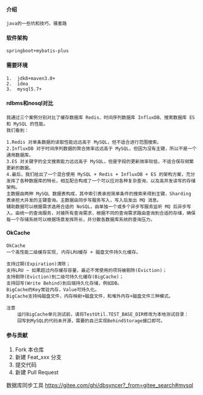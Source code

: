 

#### 介绍
    java的一些坑和技巧，骚套路

#### 软件架构

    springboot+mybatis-plus


#### 需要环境

    1.  jdk8+maven3.0+
    2.  idea
    3.  mysql5.7+


#### rdbms和nosql对比
    我通过三个案例分别对比了缓存数据库 Redis、时间序列数据库 InfluxDB、搜索数据库 ES 和 MySQL 的性能。
    我们看到：

    1.Redis 对单条数据的读取性能远远高于 MySQL，但不适合进行范围搜索。
    2.InfluxDB 对于时间序列数据的聚合效率远远高于 MySQL，但因为没有主键，所以不是一个通用数据库。
    3.ES 对关键字的全文搜索能力远远高于 MySQL，但是字段的更新效率较低，不适合保存频繁更新的数据。
    4.最后，我们给出了一个混合使用 MySQL + Redis + InfluxDB + ES 的架构方案，充分发挥了各种数据库的特长，相互配合构成了一个可以应对各种复杂查询，以及高并发读写的存储架构。
    主数据由两种 MySQL 数据表构成，其中索引表承担简单条件的搜索来得到主键，Sharding 表承担大并发的主键查询。主数据由同步写服务写入，写入后发出 MQ 消息。
    辅助数据可以根据需求选用合适的 NoSQL，由单独一个或多个异步写服务监听 MQ 后异步写入。由统一的查询服务，对接所有查询需求，根据不同的查询需求路由查询到合适的存储，确保每一个存储系统可以根据场景发挥所长，并分散各数据库系统的查询压力。




#### OkCache
    OkCache
    一个高性能二级缓存实现, 内存LRU缓存 + 磁盘文件持久化缓存。
    
    支持过期(Expiration)清除；
    支持LRU ~ 如果超过内存缓存容量，最近不常使用的项将被剔除(Eviction)；
    支持剔除(Eviction)到二级可持久化缓存(BigCache)；
    支持回写(Write Behind)到后端持久化存储，例如DB。
    BigCache的Key常驻内存，Value可持久化。
    BigCache支持纯磁盘文件，内存映射+磁盘文件，和堆外内存+磁盘文件三种模式。

    注意
        运行BigCache单元测试前，请将TestUtil.TEST_BASE_DIR修改为本地测试目录：
        回写到MySQL的代码未开源，需要的自己实现BehindStorage接口即可。
#### 参与贡献

1.  Fork 本仓库
2.  新建 Feat_xxx 分支
3.  提交代码
4.  新建 Pull Request


数据库同步工具
https://gitee.com/ghi/dbsyncer?_from=gitee_search#mysql